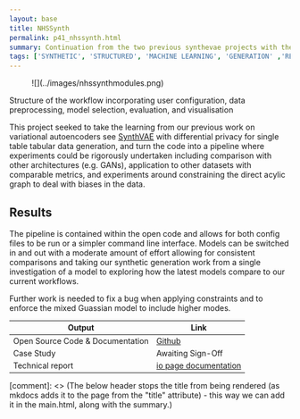 ```yaml
---
layout: base
title: NHSSynth
permalink: p41_nhssynth.html
summary: Continuation from the two previous synthevae projects with the aim to create a full experiment pipeline for production
tags: ['SYNTHETIC', 'STRUCTURED', 'MACHINE LEARNING', 'GENERATION' ,'RESEARCH']
---
```


<figure markdown>
![](../images/nhssynthmodules.png)
</figure>
<figcaption>Structure of the workflow incorporating user configuration, data preprocessing, model selection, evaluation, and visualisation</figcaption>

This project seeked to take the learning from our previous work on variational autoencoders see [SynthVAE](https://nhsengland.github.io/datascience/our_work/p12_synthvae/) with differential privacy for single table tabular data generation, and turn the code into a pipeline where experiments could be rigorously undertaken including comparison with other architectures (e.g. GANs), application to other datasets with comparable metrics, and experiments around constraining the direct acylic graph to deal with biases in the data.  

## Results

The pipeline is contained within the open code and allows for both config files to be run or a simpler command line interface.   Models can be switched in and out with a moderate amount of effort allowing for consistent comparisons and taking our synthetic generation work from a single investigation of a model to exploring how the latest models compare to our current workflows. 

Further work is needed to fix a bug when applying constraints and to enforce the mixed Guassian model to include higher modes. 

| Output | Link |
| ---- | ---- |
| Open Source Code & Documentation | [Github](https://github.com/nhsengland/NHSSynth) |
| Case Study | Awaiting Sign-Off |
| Technical report | [io page documentation](https://nhsengland.github.io/NHSSynth/) |

[comment]: <> (The below header stops the title from being rendered (as mkdocs adds it to the page from the "title" attribute) - this way we can add it in the main.html, along with the summary.)
#
